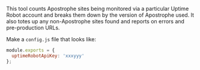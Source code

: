 This tool counts Apostrophe sites being monitored via a particular Uptime Robot account and breaks them down by the version of Apostrophe used. It also totes up any non-Apostrophe sites found and reports on errors and pre-production URLs.

Make a `config.js` file that looks like:

```javascript
module.exports = {
  uptimeRobotApiKey: 'xxxyyy'
};
```

